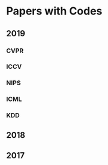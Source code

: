 # Papers with Codes

## 2019
### CVPR

### ICCV

### NIPS


### ICML


### KDD




## 2018



## 2017

